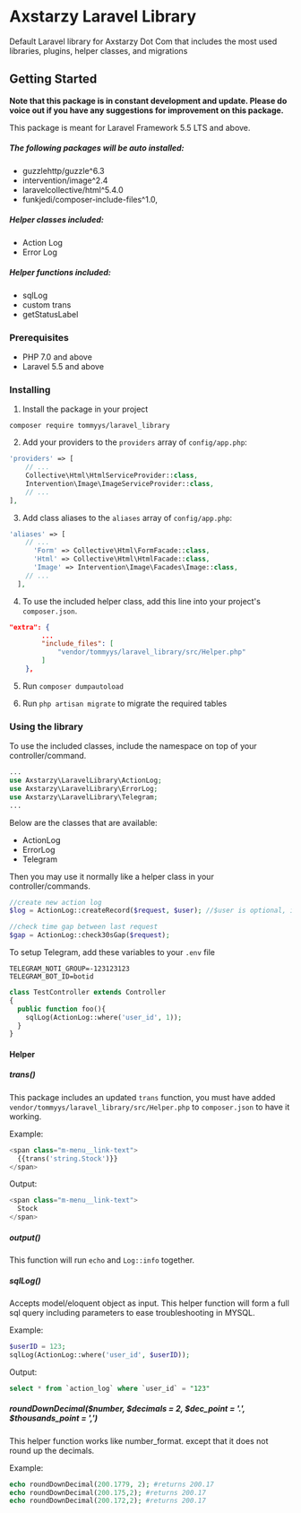 # Axstarzy Laravel Library

Default Laravel library for Axstarzy Dot Com that includes the most used libraries, plugins, helper classes, and migrations

## Getting Started

**Note that this package is in constant development and update. Please do voice out if you have any suggestions for improvement on this package.**

This package is meant for Laravel Framework 5.5 LTS and above.

##### The following packages will be auto installed:
- guzzlehttp/guzzle^6.3
- intervention/image^2.4
- laravelcollective/html^5.4.0
- funkjedi/composer-include-files^1.0,


##### Helper classes included:
- Action Log
- Error Log

##### Helper functions included:
- sqlLog
- custom trans
- getStatusLabel

### Prerequisites

- PHP 7.0 and above
- Laravel 5.5 and above

### Installing

1. Install the package in your project
```
composer require tommyys/laravel_library
```

2. Add your providers to the `providers` array of `config/app.php`:
```php
'providers' => [
    // ...
    Collective\Html\HtmlServiceProvider::class,
    Intervention\Image\ImageServiceProvider::class,
    // ...
],
```

3. Add class aliases to the `aliases` array of `config/app.php`:
```php
'aliases' => [
    // ...
      'Form' => Collective\Html\FormFacade::class,
      'Html' => Collective\Html\HtmlFacade::class,
      'Image' => Intervention\Image\Facades\Image::class,
    // ...
  ],
```

4. To use the included helper class, add this line into your project's `composer.json`.

```json
"extra": {
        ...
        "include_files": [
            "vendor/tommyys/laravel_library/src/Helper.php"
        ]
    },
```

5. Run `composer dumpautoload` 

6. Run `php artisan migrate` to migrate the required tables

### Using the library

To use the included classes, include the namespace on top of your controller/command.

```php
...
use Axstarzy\LaravelLibrary\ActionLog;
use Axstarzy\LaravelLibrary\ErrorLog;
use Axstarzy\LaravelLibrary\Telegram;
...
```

Below are the classes that are available:
- ActionLog
- ErrorLog
- Telegram

Then you may use it normally like a helper class in your controller/commands.

```php
//create new action log
$log = ActionLog::createRecord($request, $user); //$user is optional, if variable not passed it will use auth()->user() by default

//check time gap between last request
$gap = ActionLog::check30sGap($request);
```

To setup Telegram, add these variables to your `.env` file
```
TELEGRAM_NOTI_GROUP=-123123123
TELEGRAM_BOT_ID=botid
``` 

```php
class TestController extends Controller
{
  public function foo(){
    sqlLog(ActionLog::where('user_id', 1));
  }
}
```

#### Helper

##### trans()
This package includes an updated `trans` function, you must have added `vendor/tommyys/laravel_library/src/Helper.php` to `composer.json` to have it working.

Example:
```php
<span class="m-menu__link-text">
  {{trans('string.Stock')}}
</span>
```

Output:
```php
<span class="m-menu__link-text">
  Stock
</span>
```

##### output()
This function will run `echo` and `Log::info` together. 

##### sqlLog()
Accepts model/eloquent object as input. This helper function will form a full sql query including parameters to ease troubleshooting in MYSQL.

Example:

```php
$userID = 123;
sqlLog(ActionLog::where('user_id', $userID));
```

Output:

```sql
select * from `action_log` where `user_id` = "123"
```

##### roundDownDecimal($number, $decimals = 2, $dec_point = '.', $thousands_point = ',')
This helper function works like number_format. except that it does not round up the decimals.

Example:
```php
echo roundDownDecimal(200.1779, 2); #returns 200.17
echo roundDownDecimal(200.175,2); #returns 200.17
echo roundDownDecimal(200.172,2); #returns 200.17
```

